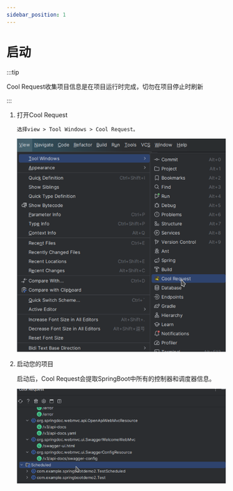 ```yaml
---
sidebar_position: 1
---
```


# 启动

:::tip

Cool Request收集项目信息是在项目运行时完成，切勿在项目停止时刷新

:::

1. 打开Cool Request

    `选择view > Tool Windows > Cool Request。`

    ![Alt text](image-1.png)


2. 启动您的项目

    启动后，Cool Request会提取SpringBoot中所有的控制器和调度器信息。

    ![Alt text](image.png)